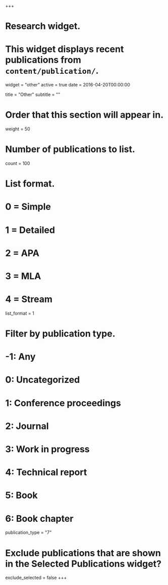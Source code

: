 +++
# Research widget.
# This widget displays recent publications from `content/publication/`.
widget = "other"
active = true
date = 2016-04-20T00:00:00

title = "Other"
subtitle = ""

# Order that this section will appear in.
weight = 50

# Number of publications to list.
count = 100

# List format.
#   0 = Simple
#   1 = Detailed
#   2 = APA
#   3 = MLA
#   4 = Stream
list_format = 1

# Filter by publication type.
# -1: Any
#  0: Uncategorized
#  1: Conference proceedings
#  2: Journal
#  3: Work in progress
#  4: Technical report
#  5: Book
#  6: Book chapter
publication_type = "7"

# Exclude publications that are shown in the Selected Publications widget?
exclude_selected = false
+++
